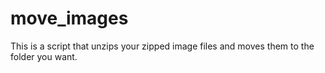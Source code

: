 # move_images
This is a script that unzips your zipped image files and moves them to the folder you want. 
